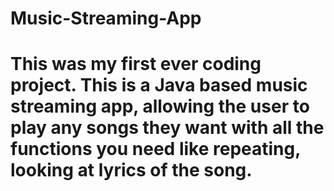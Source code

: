 # Music-Streaming-App

# This was my first ever coding project. This is a Java based music streaming app, allowing the user to play any songs they want with all the functions you need like repeating, looking at lyrics of the song.
